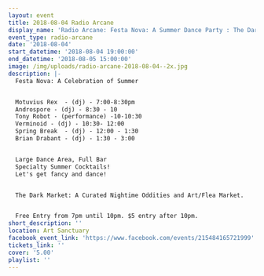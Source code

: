 ```yaml
---
layout: event
title: 2018-08-04 Radio Arcane
display_name: 'Radio Arcane: Festa Nova: A Summer Dance Party : The Dark Market'
event_type: radio-arcane
date: '2018-08-04'
start_datetime: '2018-08-04 19:00:00'
end_datetime: '2018-08-05 15:00:00'
image: /img/uploads/radio-arcane-2018-08-04--2x.jpg
description: |-
  Festa Nova: A Celebration of Summer


  Motuvius Rex  - (dj) - 7:00-8:30pm
  Androspore - (dj) - 8:30 - 10
  Tony Robot - (performance) -10-10:30
  Verminoid - (dj) - 10:30- 12:00
  Spring Break  - (dj) - 12:00 - 1:30
  Brian Drabant - (dj) - 1:30 - 3:00


  Large Dance Area, Full Bar
  Specialty Summer Cocktails!
  Let's get fancy and dance!


  The Dark Market: A Curated Nightime Oddities and Art/Flea Market.


  Free Entry from 7pm until 10pm. $5 entry after 10pm.
short_description: ''
location: Art Sanctuary
facebook_event_link: 'https://www.facebook.com/events/215484165721999'
tickets_link: ''
cover: '5.00'
playlist: ''
---
```


